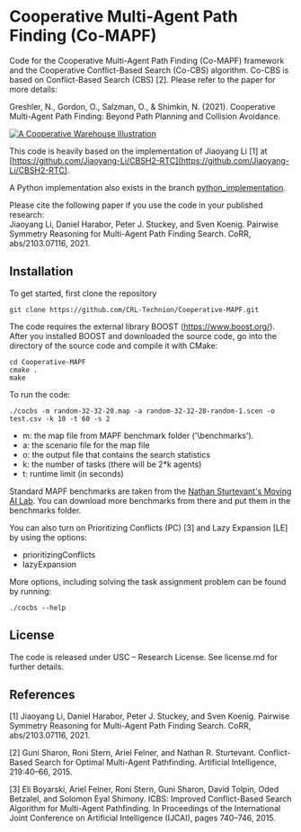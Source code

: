 # Cooperative Multi-Agent Path Finding (Co-MAPF)
Code for the Cooperative Multi-Agent Path Finding (Co-MAPF) framework and the Cooperative Conflict-Based Search (Co-CBS) algorithm.
Co-CBS is based on Conflict-Based Search (CBS) [2].
Please refer to the paper for more details:

Greshler, N., Gordon, O., Salzman, O., & Shimkin, N. (2021). Cooperative Multi-Agent Path Finding: Beyond Path Planning and Collision Avoidance.

[![A Cooperative Warehouse Illustration](warehouse_illustration.png?raw=true "A Cooperative Warehouse Illustration")](https://drive.google.com/file/d/15o0r0-9m2DEK72Ef7LOFgfS-SoU13VYC/view?usp=sharing)

This code is heavily based on the implementation of Jiaoyang Li [1] at [https://github.com/Jiaoyang-Li/CBSH2-RTC](https://github.com/Jiaoyang-Li/CBSH2-RTC).

A Python implementation also exists in the branch [python_implementation](https://github.com/CRL-Technion/Cooperative-MAPF/tree/python_implementation).
 
 
Please cite the following paper if you use the code in your published research:  
Jiaoyang Li, Daniel Harabor, Peter J. Stuckey, and Sven Koenig. 
Pairwise Symmetry Reasoning for Multi-Agent Path Finding Search.
CoRR, abs/2103.07116, 2021.

 
 ## Installation
 To get started, first clone the repository
```
git clone https://github.com/CRL-Technion/Cooperative-MAPF.git
```
The code requires the external library BOOST (https://www.boost.org/). After you installed BOOST and downloaded the source code, go into the directory of the source code and compile it with CMake: 
```
cd Cooperative-MAPF
cmake .
make
```

To run the code:
```
./cocbs -m random-32-32-20.map -a random-32-32-20-random-1.scen -o test.csv -k 10 -t 60 -s 2
```

- m: the map file from MAPF benchmark folder ('\benchmarks').
- a: the scenario file for the map file
- o: the output file that contains the search statistics
- k: the number of tasks (there will be 2*k agents)
- t: runtime limit (in seconds)

Standard MAPF benchmarks are taken from the [Nathan Sturtevant's Moving AI Lab](https://movingai.com/benchmarks/mapf.html).
You can download more benchmarks from there and put them in the benchmarks folder.

You can also turn on Prioritizing Conflicts (PC) [3] and Lazy Expansion [LE] by using the options:
- prioritizingConflicts
- lazyExpansion

More options, including solving the task assignment problem can be found by running:

```
./cocbs --help
```

## License
The code is released under USC – Research License. See license.md for further details.

## References

[1] Jiaoyang Li, Daniel Harabor, Peter J. Stuckey, and Sven Koenig. 
Pairwise Symmetry Reasoning for Multi-Agent Path Finding Search.
CoRR, abs/2103.07116, 2021.

[2] Guni Sharon, Roni Stern, Ariel Felner, and Nathan R. Sturtevant.
Conflict-Based Search for Optimal Multi-Agent Pathfinding.
Artificial Intelligence, 219:40–66, 2015.

[3] Eli Boyarski, Ariel  Felner, Roni Stern, Guni Sharon, David Tolpin, Oded Betzalel, and Solomon Eyal Shimony.
ICBS: Improved Conflict-Based Search Algorithm for Multi-Agent Pathfinding. 
In Proceedings of the International Joint Conference on Artificial Intelligence (IJCAI), pages 740–746, 2015.
